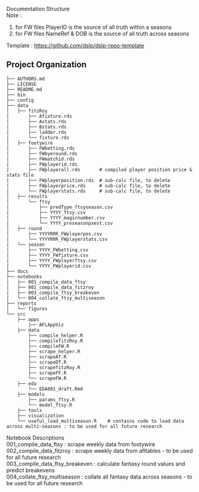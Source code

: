 
Documentation Structure  
Note : 
1. for FW files PlayerID is the source of all truth within a seasons  
2. for FW files NameRef & DOB is the source of all truth across seasons    

Template : https://github.com/dslp/dslp-repo-template  

Project Organization
--------------------

    
    ├── AUTHORS.md  
    ├── LICENSE  
    ├── README.md  
    ├── bin  
    ├── config  
    ├── data  
    │   ├── fitzRoy  
    |       ├── Afixture.rds   
    |       ├── Astats.rds   
    |       ├── Bstats.rds  
    |       ├── ladder.rds 
    |       └── fixture.rds    
    │   ├── footywire  
    |       ├── FWbetting.rds   
    |       ├── FWbyeround.rds   
    |       ├── FWmatchid.rds  
    |       ├── FWplayerid.rds 
    |       ├── FWplayerall.rds       # compiled player position price & stats file  
    |       ├── FWplayerposition.rds  # sub-calc file, to delete  
    |       ├── FWplayerprice.rds     # sub-calc file, to delete  
    |       └── FWplayerstats.rds     # sub-calc file, to delete  
    │   ├── results  
    |       └── ftsy  
    |           ├── predType_ftsyseason.csv    
    |           ├── YYYY_ftsy.csv    
    |           ├── YYYY_magicnumber.csv    
    |           └── YYYY_preseasonpxest.csv           
    │   ├── round  
    |       ├── YYYYRRR_FWplayerpos.csv  
    |       └── YYYYRRR_FWplayerstats.csv           
    |   └── season  
    |       ├── YYYY_FWbetting.csv  
    |       ├── YYYY_FWfixture.csv    
    |       ├── YYYY_FWplayerftsy.csv    
    |       └── YYYY_FWplayerid.csv           
    ├── docs  
    ├── notebooks  
    |   ├── 001_compile_data_ftsy    
    |   ├── 002_compile_data_fitzroy  
    |   ├── 003_compile_ftsy_breakeven    
    |   └── 004_collate_ftsy_multiseason    
    ├── reports  
    │   └── figures  
    └── src  
        ├── apps  
            ├── AFLAppViz          
        ├── data  
            ├── compile_helper.R  
            ├── compilefitzRoy.R              
            ├── compileFW.R  
            ├── scrape_helper.R  
            ├── scrapeAT.R  
            ├── scrapeDT.R  
            ├── scrapefitzRoy.R  
            ├── scrapeFF.R              
            └── scrapeFW.R          
        ├── eda  
            └── EDA001_draft.Rmd          
        ├── models  
            ├── params_ftsy.R  
            └── model_ftsy.R          
        ├── tools  
        ├── visualization    
        └── useful_load_multiseason.R    # contains code to load data across multi-seasons : to be used for all future research    
        
        

Notebook Descriptions  
001_compile_data_ftsy : scrape weekly data from footywire  
002_compile_data_fitzroy : scrape weekly data from afltables - to be used for all future research   
003_compile_data_ftsy_breakeven : calculate fantasy round values and predict breakevens  
004_collate_ftsy_multiseason : collate all fantasy data across seasons - to be used for all future research  


